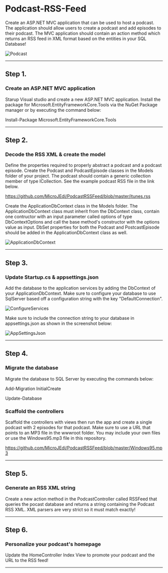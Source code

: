 # Podcast-RSS-Feed

Create an ASP.NET MVC application that can be used to host a podcast.  The application should allow users to create a podcast and add episodes to their podcast.  The MVC application should contain an action method which returns an RSS feed in XML format based on the entities in your SQL Database!

![Podcast][Podcast]

-----

## Step 1.

### Create an ASP.NET MVC application

Starup Visual studio and create a new ASP.NET MVC application.  Install the package for Microsoft.EntityFrameworkCore.Tools via the NuGet Package manager or by executing the command below:

  Install-Package Microsoft.EntityFrameworkCore.Tools

-----

## Step 2.

### Decode the RSS XML & create the model

Define the properties required to properly abstract a podcast and a podcast episode.  Create the Podcast and PodcastEpisode classes in the Models folder of your project.  The podcast should contain a generic collection member of type ICollection<PodcastEpisode>.  See the example podcast RSS file in the link below.
  
https://github.com/MicroJEdi/PodcastRSSFeed/blob/master/itunes.rss

Create the ApplicationDbContext class in the Models folder.  The ApplicationDbContext class must inherit from the DbContext class, contain one contructor with an input parameter called options of type DbContextOptions<ApplicationDbContext> and call the base method's constructor with the options value as input.  DbSet properties for both the Podcast and PostcastEpisode should be added in the ApplicationDbContext class as well.

![ApplicationDbContext][ApplicationDbContext]

-----

## Step 3.

### Update Startup.cs & appsettings.json

Add the database to the application services by adding the DbContext of your ApplicationDbContext.  Make sure to configure your database to use SqlServer based off a configuration string with the key "DefaultConnection".

![ConfigureServices][ConfigureServices]

Make sure to include the connection string to your database in appsettings.json as shown in the screenshot below:

![AppSettingsJson][AppSettingsJson]

-----

## Step 4.

### Migrate the database

Migrate the database to SQL Server by executing the commands below:

  Add-Migration InitialCreate
  
  Update-Database
  

### Scaffold the controllers

Scaffold the controllers with views then run the app and create a single podcast with 2 episodes for that podcast.  Make sure to use a URL that points to an MP3 file in the wwwroot folder.  You may include your own files or use the Windows95.mp3 file in this repository.

https://github.com/MicroJEdi/PodcastRSSFeed/blob/master/Windows95.mp3
  
-----

## Step 5.

### Generate an RSS XML string

Create a new action method in the PodcastController called RSSFeed that queries the pocast database and returns a string containing the Podcast RSS XML.  XML parsers are very strict so it must match exactly!

-----

## Step 6.

### Personalize your podcast's homepage 

Update the HomeController Index View to promote your podcast and the URL to the RSS feed!

-----

[ApplicationDbContext]: https://raw.githubusercontent.com/MicroJEdi/PodcastRSSFeed/master/DbContext.png
[AppSettingsJson]: https://raw.githubusercontent.com/MicroJEdi/PodcastRSSFeed/master/AppSettingsJson.png
[ConfigureServices]: https://raw.githubusercontent.com/MicroJEdi/PodcastRSSFeed/master/ConfigureServices.png
[Podcast]: https://raw.githubusercontent.com/MicroJEdi/PodcastRSSFeed/master/podcast.jpg

